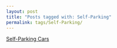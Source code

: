 ```yaml
---
layout: post
title: "Posts tagged with: Self-Parking"
permalink: tags/Self-Parking/
---
```

[Self-Parking Cars](/2011/08/self-parking-cars)

